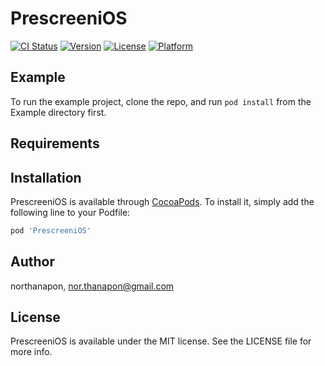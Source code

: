 # PrescreeniOS

[![CI Status](https://img.shields.io/travis/northanapon/PrescreeniOS.svg?style=flat)](https://travis-ci.org/northanapon/PrescreeniOS)
[![Version](https://img.shields.io/cocoapods/v/PrescreeniOS.svg?style=flat)](https://cocoapods.org/pods/PrescreeniOS)
[![License](https://img.shields.io/cocoapods/l/PrescreeniOS.svg?style=flat)](https://cocoapods.org/pods/PrescreeniOS)
[![Platform](https://img.shields.io/cocoapods/p/PrescreeniOS.svg?style=flat)](https://cocoapods.org/pods/PrescreeniOS)

## Example

To run the example project, clone the repo, and run `pod install` from the Example directory first.

## Requirements

## Installation

PrescreeniOS is available through [CocoaPods](https://cocoapods.org). To install
it, simply add the following line to your Podfile:

```ruby
pod 'PrescreeniOS'
```

## Author

northanapon, nor.thanapon@gmail.com

## License

PrescreeniOS is available under the MIT license. See the LICENSE file for more info.
